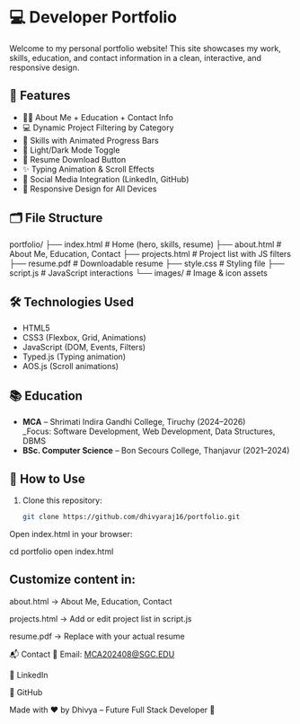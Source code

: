 # 💻  Developer Portfolio

Welcome to my personal portfolio website! 
This site showcases my work, skills, education, and contact information in a clean,
interactive, and responsive design.

## 📌 Features

- 🧑‍💼 About Me + Education + Contact Info
- 💻 Dynamic Project Filtering by Category
- 🧠 Skills with Animated Progress Bars
- 🎨 Light/Dark Mode Toggle
- 📄 Resume Download Button
- ✨ Typing Animation & Scroll Effects
- 🔗 Social Media Integration (LinkedIn, GitHub)
- 📱 Responsive Design for All Devices

## 🗂 File Structure

portfolio/
├── index.html # Home (hero, skills, resume)
├── about.html # About Me, Education, Contact
├── projects.html # Project list with JS filters
├── resume.pdf # Downloadable resume
├── style.css # Styling file
├── script.js # JavaScript interactions
└── images/ # Image & icon assets



## 🛠 Technologies Used

- HTML5
- CSS3 (Flexbox, Grid, Animations)
- JavaScript (DOM, Events, Filters)
- Typed.js (Typing animation)
- AOS.js (Scroll animations)

## 📚 Education

- **MCA** – Shrimati Indira Gandhi College, Tiruchy (2024–2026)  
  _Focus: Software Development, Web Development, Data Structures, DBMS
- **BSc. Computer Science** – Bon Secours College, Thanjavur (2021–2024)

## 📂 How to Use

1. Clone this repository:

   ```bash
   git clone https://github.com/dhivyaraj16/portfolio.git
Open index.html in your browser:

cd portfolio
open index.html

## Customize content in:

about.html → About Me, Education, Contact

projects.html → Add or edit project list in script.js

resume.pdf → Replace with your actual resume

📬 Contact
📧 Email: MCA202408@SGC.EDU

🔗 LinkedIn

🐙 GitHub

Made with ❤️ by Dhivya – Future Full Stack Developer 🚀


